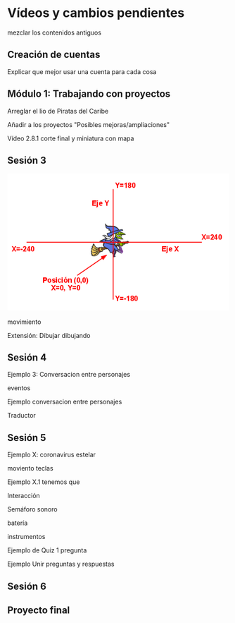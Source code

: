 # Vídeos y cambios pendientes
mezclar los contenidos antiguos


## Creación de cuentas

Explicar que mejor usar una cuenta para cada cosa

## Módulo 1: Trabajando con proyectos

Arreglar el lio de Piratas del Caribe

Añadir a los proyectos "Posibles mejoras/ampliaciones"


Vídeo 2.8.1 corte final y miniatura con mapa

## Sesión 3


![Coordenadas Scratch](./images/3_ejes.png)

movimiento

Extensión: Dibujar
dibujando

## Sesión 4


Ejemplo 3: Conversacion entre personajes

eventos

Ejemplo conversacion entre personajes




Traductor





## Sesión 5

Ejemplo X: coronavirus estelar

moviento teclas

Ejemplo X.1 tenemos que

Interacción

Semáforo sonoro

batería

instrumentos

Ejemplo de Quiz 1 pregunta

Ejemplo Unir preguntas y respuestas


## Sesión 6


## Proyecto final

